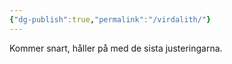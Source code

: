 ```yaml
---
{"dg-publish":true,"permalink":"/virdalith/"}
---
```


Kommer snart, håller på med de sista justeringarna.